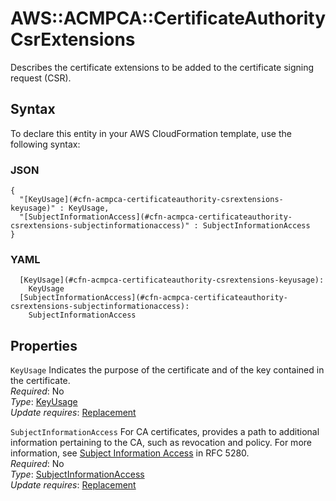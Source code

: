 # AWS::ACMPCA::CertificateAuthority CsrExtensions<a name="aws-properties-acmpca-certificateauthority-csrextensions"></a>

Describes the certificate extensions to be added to the certificate signing request \(CSR\)\.

## Syntax<a name="aws-properties-acmpca-certificateauthority-csrextensions-syntax"></a>

To declare this entity in your AWS CloudFormation template, use the following syntax:

### JSON<a name="aws-properties-acmpca-certificateauthority-csrextensions-syntax.json"></a>

```
{
  "[KeyUsage](#cfn-acmpca-certificateauthority-csrextensions-keyusage)" : KeyUsage,
  "[SubjectInformationAccess](#cfn-acmpca-certificateauthority-csrextensions-subjectinformationaccess)" : SubjectInformationAccess
}
```

### YAML<a name="aws-properties-acmpca-certificateauthority-csrextensions-syntax.yaml"></a>

```
  [KeyUsage](#cfn-acmpca-certificateauthority-csrextensions-keyusage): 
    KeyUsage
  [SubjectInformationAccess](#cfn-acmpca-certificateauthority-csrextensions-subjectinformationaccess): 
    SubjectInformationAccess
```

## Properties<a name="aws-properties-acmpca-certificateauthority-csrextensions-properties"></a>

`KeyUsage`  <a name="cfn-acmpca-certificateauthority-csrextensions-keyusage"></a>
Indicates the purpose of the certificate and of the key contained in the certificate\.  
*Required*: No  
*Type*: [KeyUsage](aws-properties-acmpca-certificateauthority-keyusage.md)  
*Update requires*: [Replacement](https://docs.aws.amazon.com/AWSCloudFormation/latest/UserGuide/using-cfn-updating-stacks-update-behaviors.html#update-replacement)

`SubjectInformationAccess`  <a name="cfn-acmpca-certificateauthority-csrextensions-subjectinformationaccess"></a>
For CA certificates, provides a path to additional information pertaining to the CA, such as revocation and policy\. For more information, see [Subject Information Access](https://tools.ietf.org/html/rfc5280#section-4.2.2.2) in RFC 5280\.  
*Required*: No  
*Type*: [SubjectInformationAccess](aws-properties-acmpca-certificateauthority-subjectinformationaccess.md)  
*Update requires*: [Replacement](https://docs.aws.amazon.com/AWSCloudFormation/latest/UserGuide/using-cfn-updating-stacks-update-behaviors.html#update-replacement)